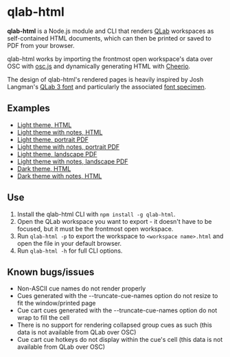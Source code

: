 # qlab-html

**qlab-html** is a Node.js module and CLI that renders [QLab](http://figure53.com/qlab/) workspaces as self-contained HTML documents, which can then be printed or saved to PDF from your browser.

qlab-html works by importing the frontmost open workspace's data over OSC with [osc.js](https://github.com/colinbdclark/osc.js) and dynamically generating HTML with [Cheerio](https://github.com/cheeriojs/cheerio).

The design of qlab-html's rendered pages is heavily inspired by Josh Langman's [QLab 3 font](https://figure53.hostedwiki.co/pages/QLab%203%20Font) and particularly the associated [font specimen](https://docs.google.com/viewer?a=v&pid=forums&srcid=MDg0ODgyOTc2Mzg5ODkzNDEyMDEBMTQwMDAyMzgwMjE0MTQ5OTYzOTEBQlVaLW9sU0V2TGdKATAuMgEBdjI).

## Examples

- [Light theme, HTML](https://rawgit.com/okofish/qlab-html/master/samples/light.html)
- [Light theme with notes, HTML](https://rawgit.com/okofish/qlab-html/master/samples/light-notes.html)
- [Light theme, portrait PDF](https://rawgit.com/okofish/qlab-html/master/samples/light-portrait.pdf)
- [Light theme with notes, portrait PDF](https://rawgit.com/okofish/qlab-html/master/samples/light-portrait-notes.pdf)
- [Light theme, landscape PDF](https://rawgit.com/okofish/qlab-html/master/samples/light-landscape.pdf)
- [Light theme with notes, landscape PDF](https://rawgit.com/okofish/qlab-html/master/samples/light-landscape-notes.pdf)
- [Dark theme, HTML](https://rawgit.com/okofish/qlab-html/master/samples/dark.html)
- [Dark theme with notes, HTML](https://rawgit.com/okofish/qlab-html/master/samples/dark-notes.html)

## Use

1. Install the qlab-html CLI with `npm install -g qlab-html`.
2. Open the QLab workspace you want to export - it doesn't have to be focused, but it must be the frontmost open workspace.
3. Run `qlab-html -p` to export the workspace to `<workspace name>.html` and open the file in your default browser.
4. Run `qlab-html -h` for full CLI options.

## Known bugs/issues

- Non-ASCII cue names do not render properly
- Cues generated with the --truncate-cue-names option do not resize to fit the window/printed page
- Cue cart cues generated with the --truncate-cue-names option do not wrap to fill the cell
- There is no support for rendering collapsed group cues as such (this data is not available from QLab over OSC)
- Cue cart cue hotkeys do not display within the cue's cell (this data is not available from QLab over OSC)
